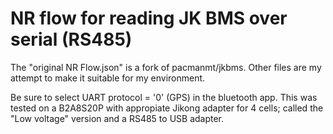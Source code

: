 # NR flow for reading JK BMS over serial (RS485)
The "original NR Flow.json" is a fork of pacmanmt/jkbms. 
Other files are my attempt to make it suitable for my environment.

Be sure to select UART protocol = '0' (GPS) in the bluetooth app.
This was tested on a B2A8S20P with appropiate Jikong adapter for 4 cells; called the "Low voltage" version and a RS485 to USB adapter.